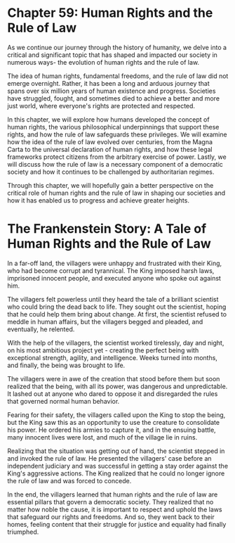 # Chapter 59: Human Rights and the Rule of Law

As we continue our journey through the history of humanity, we delve into a critical and significant topic that has shaped and impacted our society in numerous ways- the evolution of human rights and the rule of law. 

The idea of human rights, fundamental freedoms, and the rule of law did not emerge overnight. Rather, it has been a long and arduous journey that spans over six million years of human existence and progress. Societies have struggled, fought, and sometimes died to achieve a better and more just world, where everyone's rights are protected and respected.

In this chapter, we will explore how humans developed the concept of human rights, the various philosophical underpinnings that support these rights, and how the rule of law safeguards these privileges. We will examine how the idea of the rule of law evolved over centuries, from the Magna Carta to the universal declaration of human rights, and how these legal frameworks protect citizens from the arbitrary exercise of power. Lastly, we will discuss how the rule of law is a necessary component of a democratic society and how it continues to be challenged by authoritarian regimes.

Through this chapter, we will hopefully gain a better perspective on the critical role of human rights and the rule of law in shaping our societies and how it has enabled us to progress and achieve greater heights.
# The Frankenstein Story: A Tale of Human Rights and the Rule of Law

In a far-off land, the villagers were unhappy and frustrated with their King, who had become corrupt and tyrannical. The King imposed harsh laws, imprisoned innocent people, and executed anyone who spoke out against him. 

The villagers felt powerless until they heard the tale of a brilliant scientist who could bring the dead back to life. They sought out the scientist, hoping that he could help them bring about change. At first, the scientist refused to meddle in human affairs, but the villagers begged and pleaded, and eventually, he relented.

With the help of the villagers, the scientist worked tirelessly, day and night, on his most ambitious project yet - creating the perfect being with exceptional strength, agility, and intelligence. Weeks turned into months, and finally, the being was brought to life.

The villagers were in awe of the creation that stood before them but soon realized that the being, with all its power, was dangerous and unpredictable. It lashed out at anyone who dared to oppose it and disregarded the rules that governed normal human behavior.

Fearing for their safety, the villagers called upon the King to stop the being, but the King saw this as an opportunity to use the creature to consolidate his power. He ordered his armies to capture it, and in the ensuing battle, many innocent lives were lost, and much of the village lie in ruins.

Realizing that the situation was getting out of hand, the scientist stepped in and invoked the rule of law. He presented the villagers' case before an independent judiciary and was successful in getting a stay order against the King's aggressive actions. The King realized that he could no longer ignore the rule of law and was forced to concede.

In the end, the villagers learned that human rights and the rule of law are essential pillars that govern a democratic society. They realized that no matter how noble the cause, it is important to respect and uphold the laws that safeguard our rights and freedoms. And so, they went back to their homes, feeling content that their struggle for justice and equality had finally triumphed.